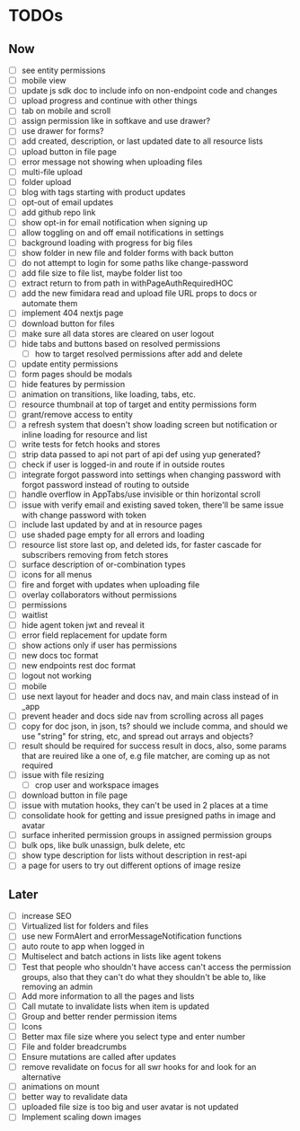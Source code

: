 # TODOs

## Now

- [ ] see entity permissions
- [ ] mobile view
- [ ] update js sdk doc to include info on non-endpoint code and changes
- [ ] upload progress and continue with other things
- [ ] tab on mobile and scroll
- [ ] assign permission like in softkave and use drawer?
- [ ] use drawer for forms?
- [ ] add created, description, or last updated date to all resource lists
- [ ] upload button in file page
- [ ] error message not showing when uploading files
- [ ] multi-file upload
- [ ] folder upload
- [ ] blog with tags starting with product updates
- [ ] opt-out of email updates
- [ ] add github repo link
- [ ] show opt-in for email notification when signing up
- [ ] allow toggling on and off email notifications in settings
- [ ] background loading with progress for big files
- [ ] show folder in new file and folder forms with back button
- [ ] do not attempt to login for some paths like change-password
- [ ] add file size to file list, maybe folder list too
- [ ] extract return to from path in withPageAuthRequiredHOC
- [ ] add the new fimidara read and upload file URL props to docs or automate them
- [ ] implement 404 nextjs page
- [ ] download button for files
- [ ] make sure all data stores are cleared on user logout
- [ ] hide tabs and buttons based on resolved permissions
  - [ ] how to target resolved permissions after add and delete
- [ ] update entity permissions
- [ ] form pages should be modals
- [ ] hide features by permission
- [ ] animation on transitions, like loading, tabs, etc.
- [ ] resource thumbnail at top of target and entity permissions form
- [ ] grant/remove access to entity
- [ ] a refresh system that doesn't show loading screen but notification or inline loading for resource and list
- [ ] write tests for fetch hooks and stores
- [ ] strip data passed to api not part of api def using yup generated?
- [ ] check if user is logged-in and route if in outside routes
- [ ] integrate forgot password into settings when changing password with forgot password instead of routing to outside
- [ ] handle overflow in AppTabs/use invisible or thin horizontal scroll
- [ ] issue with verify email and existing saved token, there'll be same issue with change password with token
- [ ] include last updated by and at in resource pages
- [ ] use shaded page empty for all errors and loading
- [ ] resource list store last op, and deleted ids, for faster cascade for subscribers removing from fetch stores
- [ ] surface description of or-combination types
- [ ] icons for all menus
- [ ] fire and forget with updates when uploading file
- [ ] overlay collaborators without permissions
- [ ] permissions
- [ ] waitlist
- [ ] hide agent token jwt and reveal it
- [ ] error field replacement for update form
- [ ] show actions only if user has permissions
- [ ] new docs toc format
- [ ] new endpoints rest doc format
- [ ] logout not working
- [ ] mobile
- [ ] use next layout for header and docs nav, and main class instead of in \_app
- [ ] prevent header and docs side nav from scrolling across all pages
- [ ] copy for doc json, in json, ts? should we include comma, and should we use "string" for string, etc, and spread out arrays and objects?
- [ ] result should be required for success result in docs, also, some params that are reuired like a one of, e.g file matcher, are coming up as not required
- [ ] issue with file resizing
  - [ ] crop user and workspace images
- [ ] download button in file page
- [ ] issue with mutation hooks, they can't be used in 2 places at a time
- [ ] consolidate hook for getting and issue presigned paths in image and avatar
- [ ] surface inherited permission groups in assigned permission groups
- [ ] bulk ops, like bulk unassign, bulk delete, etc
- [ ] show type description for lists without description in rest-api
- [ ] a page for users to try out different options of image resize

## Later

- [ ] increase SEO
- [ ] Virtualized list for folders and files
- [ ] use new FormAlert and errorMessageNotification functions
- [ ] auto route to app when logged in
- [ ] Multiselect and batch actions in lists like agent tokens
- [ ] Test that people who shouldn't have access can't access the permission groups, also that they can't do what they shouldn't be able to, like removing an admin
- [ ] Add more information to all the pages and lists
- [ ] Call mutate to invalidate lists when item is updated
- [ ] Group and better render permission items
- [ ] Icons
- [ ] Better max file size where you select type and enter number
- [ ] File and folder breadcrumbs
- [ ] Ensure mutations are called after updates
- [ ] remove revalidate on focus for all swr hooks for and look for an alternative
- [ ] animations on mount
- [ ] better way to revalidate data
- [ ] uploaded file size is too big and user avatar is not updated
- [ ] Implement scaling down images
